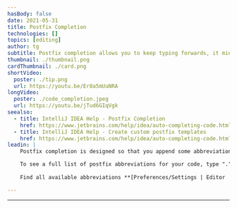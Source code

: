 ```yaml
---
hasBody: false
date: 2021-05-31
title: Postfix Completion
technologies: []
topics: [editing]
author: tg
subtitle: Postfix completion allows you to keep typing forwards, it minimises the amount of time you spend moving the cursor around while you're coding.
thumbnail: ./thumbnail.png
cardThumbnail: ./card.png
shortVideo:
  poster: ./tip.png
  url: https://youtu.be/Er8a5mUuNRA
longVideo:
  poster: ./code_completion.jpeg
  url: https://youtu.be/jTud6GIqVgk
seealso:
  - title: IntelliJ IDEA Help - Postfix Completion
    href: https://www.jetbrains.com/help/idea/auto-completing-code.html#postfix_completion
  - title: IntelliJ IDEA Help - Create custom postfix templates
    href: https://www.jetbrains.com/help/idea/auto-completing-code.html#reference.custom.postfix.templates
leadin: |
    Postfix completion is designed so that you append some abbreviation to the end of your code, and IntelliJ IDEA will know to generate more valid code. Type your code, followed by a postfix abbreviation like _.sout_ or _.var_, and see IntelliJ IDEA generate code at the start of your expression.

    To see a full list of postfix abbreviations for your code, type "." (dot) and press the "up" arrow on the dropdown list of suggestions. The postfix completions can be found at the bottom of the code suggestions list.
    
    Find all available abbreviations **[Preferences/Settings | Editor | General | Postfix Completion](https://www.jetbrains.com/help/idea/settings-postfix-completion.html)**.

---
```


---
